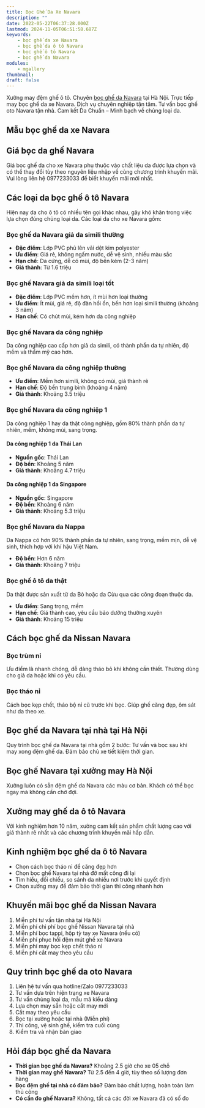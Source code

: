 ```yaml
---
title: Bọc Ghế Da Xe Navara
description: ""
date: 2022-05-22T06:37:28.000Z
lastmod: 2024-11-05T06:51:58.687Z
keywords:
    - bọc ghế da xe Navara
    - bọc ghế da ô tô Navara
    - bọc ghế ô tô Navara
    - bọc ghế da Navara
modules:
    - mgallery
thumbnail: 
draft: false
---
```

Xưởng may đệm ghế ô tô. Chuyên [bọc ghế da Navara](https://bocgheoto.vn/nissan/boc-ghe-da-xe-navara.html) tại Hà Nội. Trực tiếp may bọc ghế da xe Navara. Dịch vụ chuyên nghiệp tận tâm. Tư vấn bọc ghế oto Navara tận nhà. Cam kết Da Chuẩn – Minh bạch về chủng loại da.

## Mẫu bọc ghế da xe Navara

## Giá bọc da ghế Navara
Giá bọc ghế da cho xe Navara phụ thuộc vào chất liệu da được lựa chọn và có thể thay đổi tùy theo nguyên liệu nhập về cùng chương trình khuyến mãi. Vui lòng liên hệ 0977233033 để biết khuyến mãi mới nhất.

## Các loại da bọc ghế ô tô Navara
Hiện nay da cho ô tô có nhiều tên gọi khác nhau, gây khó khăn trong việc lựa chọn đúng chủng loại da. Các loại da cho xe Navara gồm:

### Bọc ghế da Navara giả da simili thường
- **Đặc điểm**: Lớp PVC phủ lên vải dệt kim polyester
- **Ưu điểm**: Giá rẻ, không ngấm nước, dễ vệ sinh, nhiều màu sắc
- **Hạn chế**: Da cứng, dễ có mùi, độ bền kém (2-3 năm)
- **Giá thành**: Từ 1.6 triệu

### Bọc ghế Navara giả da simili loại tốt
- **Đặc điểm**: Lớp PVC mềm hơn, ít mùi hơn loại thường
- **Ưu điểm**: Ít mùi, giá rẻ, độ đàn hồi ổn, bền hơn loại simili thường (khoảng 3 năm)
- **Hạn chế**: Có chút mùi, kém hơn da công nghiệp

### Bọc ghế Navara da công nghiệp
Da công nghiệp cao cấp hơn giả da simili, có thành phần da tự nhiên, độ mềm và thẩm mỹ cao hơn.

### Bọc ghế Navara da công nghiệp thường
- **Ưu điểm**: Mềm hơn simili, không có mùi, giá thành rẻ
- **Hạn chế**: Độ bền trung bình (khoảng 4 năm)
- **Giá thành**: Khoảng 3.5 triệu

### Bọc ghế Navara da công nghiệp 1
Da công nghiệp 1 hay da thật công nghiệp, gồm 80% thành phần da tự nhiên, mềm, không mùi, sang trọng.

#### Da công nghiệp 1 da Thái Lan
- **Nguồn gốc**: Thái Lan
- **Độ bền**: Khoảng 5 năm
- **Giá thành**: Khoảng 4.7 triệu

#### Da công nghiệp 1 da Singapore
- **Nguồn gốc**: Singapore
- **Độ bền**: Khoảng 6 năm
- **Giá thành**: Khoảng 5.3 triệu

### Bọc ghế Navara da Nappa
Da Nappa có hơn 90% thành phần da tự nhiên, sang trọng, mềm mịn, dễ vệ sinh, thích hợp với khí hậu Việt Nam.
- **Độ bền**: Hơn 6 năm
- **Giá thành**: Khoảng 7 triệu

### Bọc ghế ô tô da thật
Da thật được sản xuất từ da Bò hoặc da Cừu qua các công đoạn thuộc da.

- **Ưu điểm**: Sang trọng, mềm
- **Hạn chế**: Giá thành cao, yêu cầu bảo dưỡng thường xuyên
- **Giá thành**: Khoảng 15 triệu

## Cách bọc ghế da Nissan Navara
### Bọc trùm nỉ
Ưu điểm là nhanh chóng, dễ dàng tháo bỏ khi không cần thiết. Thường dùng cho giả da hoặc khi có yêu cầu.

### Bọc tháo nỉ
Cách bọc kẹp chết, tháo bộ nỉ cũ trước khi bọc. Giúp ghế căng đẹp, ôm sát như da theo xe.

## Bọc ghế da Navara tại nhà tại Hà Nội
Quy trình bọc ghế da Navara tại nhà gồm 2 bước: Tư vấn và bọc sau khi may xong đệm ghế da. Đảm bảo chủ xe tiết kiệm thời gian.

## Bọc ghế Navara tại xưởng may Hà Nội
Xưởng luôn có sẵn đệm ghế da Navara các màu cơ bản. Khách có thể bọc ngay mà không cần chờ đợi.

## Xưởng may ghế da ô tô Navara
Với kinh nghiệm hơn 10 năm, xưởng cam kết sản phẩm chất lượng cao với giá thành rẻ nhất và các chương trình khuyến mãi hấp dẫn.

## Kinh nghiệm bọc ghế da ô tô Navara
- Chọn cách bọc tháo nỉ để căng đẹp hơn
- Chọn bọc ghế Navara tại nhà đỡ mất công đi lại
- Tìm hiểu, đối chiếu, so sánh da nhiều nơi trước khi quyết định
- Chọn xưởng may để đảm bảo thời gian thi công nhanh hơn

## Khuyến mãi bọc ghế da Nissan Navara
1. Miễn phí tư vấn tận nhà tại Hà Nội
2. Miễn phí chi phí bọc ghế Nissan Navara tại nhà
3. Miễn phí bọc tappi, hộp tỳ tay xe Navara (nếu có)
4. Miễn phí phục hồi đệm mút ghế xe Navara
5. Miễn phí may bọc kẹp chết tháo nỉ
6. Miễn phí cắt may theo yêu cầu

## Quy trình bọc ghế da oto Navara
1. Liên hệ tư vấn qua hotline/Zalo 0977233033
2. Tư vấn dựa trên hiện trạng xe Navara
3. Tư vấn chủng loại da, mẫu mã kiểu dáng
4. Lựa chọn may sẵn hoặc cắt may mới
5. Cắt may theo yêu cầu
6. Bọc tại xưởng hoặc tại nhà (Miễn phí)
7. Thi công, vệ sinh ghế, kiểm tra cuối cùng
8. Kiểm tra và nhận bàn giao

## Hỏi đáp bọc ghế da Navara
- **Thời gian bọc ghế da Navara?** Khoảng 2.5 giờ cho xe 05 chỗ
- **Thời gian may ghế Navara?** Từ 2.5 đến 4 giờ, tùy theo số lượng đơn hàng
- **Bọc đệm ghế tại nhà có đảm bảo?** Đảm bảo chất lượng, hoàn toàn làm thủ công
- **Có cần đo ghế Navara?** Không, tất cả các đời xe Navara đã có số đo
 